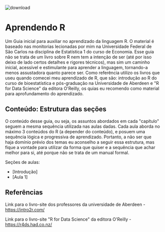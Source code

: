 ![download](https://user-images.githubusercontent.com/96084042/160651229-a6f7bbea-298f-4782-87a1-07cef93d1b12.png)

# Aprendendo R
Um Guia inicial para auxiliar no aprendizado da  linguagem R. O material é baseado nas monitorias lecionadas por mim na Universidade Federal de São Carlos na disciplina de Estatística 1 do curso de Economia. Esse guia não se trata de um livro sobre R nem tem a intenção de ser (até por isso deixo de lado certos detalhes e rigores técnicos), mas sim um caminho inicial, acessível e estimulante para aprender a linguagem, tornando-a menos assustadora quanto parece ser. Como referência utilizo os livros que useu quando comecei meu aprendizado de R, que são: introdução ao R do curso de bioestatística e pós-graduação na Universidade de Aberdeen e "R for Data Science" da editora O'Reilly, os quias eu recomendo como material para aprofundamento do aprendizado.


## Conteúdo: Estrutura das seções
O conteúdo desse guia, ou seja, os assuntos abordados em cada "capítulo" seguem a mesma sequência utilizada nas aulas dadas. Cada aula aborda no máximo 3 conteúdos do R (a depender do conteúdo), e posuem uma sequência lógica e progressiva de aprendizado. Portanto, a não ser que haja domínio prévio dos temas eu aconselho a seguir essa estrutura, mas fique a vontade para utilizar da forma que quiser e a sequência que achar melhor para si, até porque não se trata de um manual formal. 

Seções de aulas: 

* [Introdução]
* [Aula 1]







## Referências
Link para o livro-site dos professores da universidade de Aberdeen - https://intro2r.com/

Link para o livro-site "R for Data Science" da editora O'Reilly - https://r4ds.had.co.nz/
